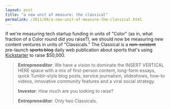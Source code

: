 ```yaml
---
layout: post
title: "a new unit of measure: the classical"
permalink: /2011/08/a-new-unit-of-measure-the-classical.html
---
```


<p>If we're measuring tech startup funding in units of "Color" (as in, what fraction of a Color round did you raise?), we should now be measuring new content ventures in units of "Classicals."  The Classical is a <s>non-existent</s> pre-launch <s>sports blog</s> daily web publication about sports that's using <a href="http://www.kickstarter.com/projects/101341727/the-classical">Kickstarter</a> to raise $50,000. </p>

<blockquote>
  <p><strong>Entrepreneditor</strong>:  We have a vision to dominate the INSERT VERTICAL HERE space with a mix of first-person content, long-form essays, quick Tumblr-style blog posts, service journalism, slideshows, how-to videos, innovative community features and a viral social strategy.</p>

  <p><strong>Investor</strong>: How much are you looking to raise?</p>

  <p><strong>Entrepreneditor</strong>:  Only two Classicals.</p>
</blockquote>



